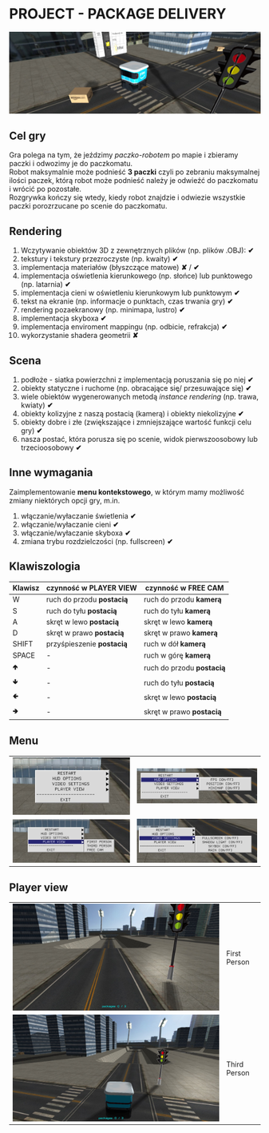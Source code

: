 # PROJECT - PACKAGE DELIVERY

![game banner](/screenshots/game_banner.jpg)

## Cel gry
Gra polega na tym, że jeździmy *paczko-robotem* po mapie i zbieramy paczki i odwozimy je do paczkomatu. 
<br>Robot maksymalnie może podnieść **3 paczki** czyli po zebraniu maksymalnej ilości paczek, którą robot może podnieść należy je odwieźć do paczkomatu i wrócić po pozostałe.
<br>Rozgrywka kończy się wtedy, kiedy robot znajdzie i odwiezie wszystkie paczki porozrzucane po scenie do paczkomatu.

## Rendering

1. Wczytywanie obiektów 3D z zewnętrznych plików (np. plików .OBJ): **✔**
2. tekstury i tekstury przezroczyste (np. kwaity) **✔**
3. implementacja materiałów (błyszczące matowe) **✘** / **✔**
4. implementacja oświetlenia kierunkowego (np. słońce) lub punktowego (np. latarnia) **✔**
5. implementacja cieni w oświetleniu kierunkowym lub punktowym **✔**
6. tekst na ekranie (np. informacje o punktach, czas trwania gry) **✔**
7. rendering pozaekranowy (np. minimapa, lustro) **✔**
8. implementacja skyboxa **✔**
9. implementacja enviroment mappingu (np. odbicie, refrakcja) **✔**
10. wykorzystanie shadera geometrii **✘**

## Scena

1. podłoże - siatka powierzchni z implementacją poruszania się po niej **✔**
2. obiekty statyczne i ruchome (np. obracające się/ przesuwające się) **✔**
3. wiele obiektów wygenerowanych metodą *instance rendering* (np. trawa, kwiaty) **✔**
4. obiekty kolizyjne z naszą postacią (kamerą) i obiekty niekolizyjne **✔**
5. obiekty dobre i złe (zwiększające i zmniejszające wartość funkcji celu gry) **✔**
6. nasza postać, która porusza się po scenie, widok pierwszoosobowy lub trzecioosobowy **✔**

## Inne wymagania

Zaimplementowanie **menu kontekstowego**, w którym mamy możliwość zmiany niektórych opcji gry, m.in.

1. włączanie/wyłaczanie świetlenia **✔**
2. włączanie/wyłaczanie cieni **✔**
3. włączanie/wyłaczanie skyboxa **✔**
4. zmiana trybu rozdzielczości (np. fullscreen) **✔**

## Klawiszologia

| Klawisz | czynność w **PLAYER VIEW**  | czynność w **FREE CAM**   |
| ------- | --------------------------- |-------------------------  |
| W       | ruch do przodu **postacią** | ruch do przodu **kamerą** |
| S       | ruch do tyłu **postacią**   | ruch do tyłu **kamerą**   |
| A       | skręt w lewo **postacią**   | skręt w lewo **kamerą**   |
| D       | skręt w prawo **postacią**  |  skręt w prawo **kamerą** |
| SHIFT   | przyśpieszenie **postacią** |  ruch w dół **kamerą**    |
| SPACE   | -                           | ruch w górę **kamerą**    |
| 🢁      | -                           | ruch do przodu **postacią**|
| 🢃      | -                           |  ruch do tyłu **postacią** |
| 🢀      | -                           | skręt w lewo **postacią** |
| 🢂      | -                           | skręt w prawo **postacią** |

## Menu
|                                                     |                                                        |
| --------------------------------------------------- | ------------------------------------------------------ | 
| ![](/screenshots/menu.jpg)             | ![](/screenshots/menu_hud_options.jpg)    |
| ![](/screenshots/menu_player_view.jpg) | ![](/screenshots/menu_video_settings.jpg) |


## Player view
|                                                     |                  |
| --------------------------------------------------- | ---------------- |
| ![](/screenshots/player_view_1-person.jpg) | First Person |
| ![](/screenshots/player_view_3-person.jpg) | Third Person | 
